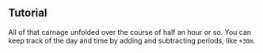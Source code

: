 

## Tutorial

All of that carnage unfolded over the course of half an hour or so. You can keep
track of the day and time by adding and subtracting periods, like `+30m`.
